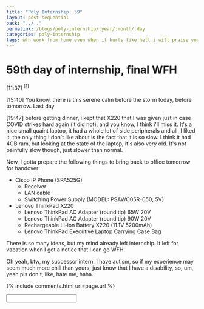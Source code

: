 ```yaml
---
title: "Poly Internship: 59"
layout: post-sequential
back: "../.."
permalink: /blogs/poly-internship/:year/:month/:day
categories: poly-internship
tags: wfh work from home even when it hurts like hell i will praise you god
---
```

# 59th day of internship, final WFH

<span class="timestamp">[11:37]</span> <sup><a href="#1">[1]</a></sup>

<span class="timestamp">[15:40]</span> You know, there is this serene calm before the storm today, before tomorrow. Last day

<span class="timestamp">[19:47]</span> before getting dinner, i kept that X220 that I was given just in case COVID strikes hard again (it did not), and you know, I think i'll miss it. It's a nice small quaint laptop, it had a whole lot of side peripherals and all. I liked it, the only thing I don't like about is the fact that it is so slow. I think it had 4GB ram, but looking at the state of the laptop, it's also very old. It's not painfully slow though, just slower than normal.

Now, I gotta prepare the following things to bring back to office tomorrow for handover:
* Cisco IP Phone (SPA525G)
    * Receiver
    * LAN cable
    * Switching Power Supply (MODEL: PSAWC05R-050; 5V)
* Lenovo ThinkPad X220
    * Lenovo ThinkPad AC Adapter (round tip) 65W 20V
    * Lenovo ThinkPad AC Adapter (round tip) 90W 20V
    * Rechargeable Li-ion Battery X220 (11.1V 5200mAh)
    * Lenovo ThinkPad Executive Laptop Carrying Case Bag

There is so many ideas, but my mind already left internship. It left for vacation when I got a notice that I can go WFH. 

Oh yeah, btw, my successor intern, I have autism, so if my experience may seem much more chill than yours, just know that I have a disability, so, um, yeah pls don't, like, hate me, haha..

<!--

<span class='disable-selection' ondblclick="this.innerHTML=''">&lt;<b>REDACTED</b>&gt;</span>

-->
{% include comments.html url=page.url %}

<input id="password-input" type="password" class="text-secret" onkeyup="unlock()" autocomplete="off">

<span class="disable-selection" id="truth" style="display:none;"><sup id="1">[1]</sup> even when it hurts like hell, i'll praise You</span>

